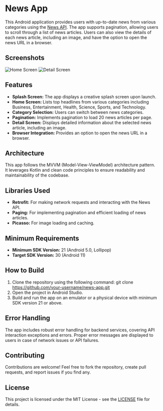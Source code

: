 # News App

This Android application provides users with up-to-date news from various categories using the [News API](https://newsapi.org/). The app supports pagination, allowing users to scroll through a list of news articles. Users can also view the details of each news article, including an image, and have the option to open the news URL in a browser.

## Screenshots

![Home Screen](homescreen.png)
![Detail Screen](detailscreen.png)

## Features

- **Splash Screen:** The app displays a creative splash screen upon launch.
- **Home Screen:** Lists top headlines from various categories including Business, Entertainment, Health, Science, Sports, and Technology.
- **Category Selection:** Users can switch between news categories.
- **Pagination:** Implements pagination to load 20 news articles per page.
- **Detail Screen:** Displays detailed information about the selected news article, including an image.
- **Browser Integration:** Provides an option to open the news URL in a browser.

## Architecture

This app follows the MVVM (Model-View-ViewModel) architecture pattern. It leverages Kotlin and clean code principles to ensure readability and maintainability of the codebase.

## Libraries Used

- **Retrofit:** For making network requests and interacting with the News API.
- **Paging:** For implementing pagination and efficient loading of news articles.
- **Picasso:** For image loading and caching.

## Minimum Requirements

- **Minimum SDK Version:** 21 (Android 5.0, Lollipop)
- **Target SDK Version:** 30 (Android 11)

## How to Build

1. Clone the repository using the following command:
   git clone https://github.com/your-username/news-app.git
2. Open the project in Android Studio.
3. Build and run the app on an emulator or a physical device with minimum SDK version 21 or above.

## Error Handling

The app includes robust error handling for backend services, covering API interaction exceptions and errors. Proper error messages are displayed to users in case of network issues or API failures.

## Contributing

Contributions are welcome! Feel free to fork the repository, create pull requests, and report issues if you find any.

## License

This project is licensed under the MIT License - see the [LICENSE](LICENSE) file for details.

